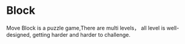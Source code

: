 Block
=====

Move Block is a puzzle game,There are multi levels， all level is well-designed, getting harder and harder to challenge.
